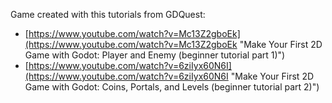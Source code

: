 Game created with this tutorials from GDQuest:
 - [https://www.youtube.com/watch?v=Mc13Z2gboEk](https://www.youtube.com/watch?v=Mc13Z2gboEk "Make Your First 2D Game with Godot: Player and Enemy (beginner tutorial part 1)")
 - [https://www.youtube.com/watch?v=6ziIyx60N6I](https://www.youtube.com/watch?v=6ziIyx60N6I "Make Your First 2D Game with Godot: Coins, Portals, and Levels (beginner tutorial part 2)")